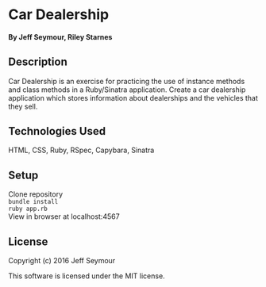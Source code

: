 # Car Dealership

#### By Jeff Seymour, Riley Starnes

## Description
Car Dealership is an exercise for practicing the use of instance methods and class methods in a Ruby/Sinatra application.
Create a car dealership application which stores information about dealerships and the vehicles that they sell.

## Technologies Used
HTML, CSS, Ruby, RSpec, Capybara, Sinatra

## Setup
Clone repository  
```bundle install```  
```ruby app.rb```  
View in browser at localhost:4567

## License
Copyright (c) 2016 Jeff Seymour

This software is licensed under the MIT license.


